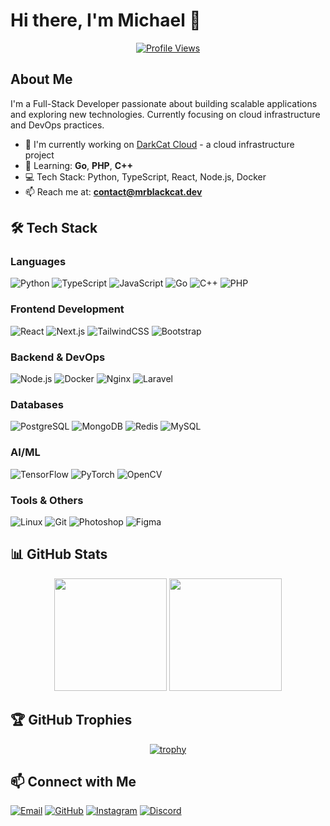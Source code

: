 # Hi there, I'm Michael 👋

<div align="center">
  
[![Profile Views](https://komarev.com/ghpvc/?username=13MrBlackCat13&label=Profile%20views&color=0e75b6&style=flat)](https://github.com/13MrBlackCat13)

</div>

## About Me
I'm a Full-Stack Developer passionate about building scalable applications and exploring new technologies. Currently focusing on cloud infrastructure and DevOps practices.

- 🔭 I'm currently working on [DarkCat Cloud](https://github.com/DarkCatCloud) - a cloud infrastructure project
- 🌱 Learning: **Go**, **PHP**, **C++**
- 💻 Tech Stack: Python, TypeScript, React, Node.js, Docker
- 📫 Reach me at: **contact@mrblackcat.dev**

## 🛠️ Tech Stack

### Languages
![Python](https://img.shields.io/badge/Python-3776AB?style=for-the-badge&logo=python&logoColor=white)
![TypeScript](https://img.shields.io/badge/TypeScript-007ACC?style=for-the-badge&logo=typescript&logoColor=white)
![JavaScript](https://img.shields.io/badge/JavaScript-F7DF1E?style=for-the-badge&logo=javascript&logoColor=black)
![Go](https://img.shields.io/badge/Go-00ADD8?style=for-the-badge&logo=go&logoColor=white)
![C++](https://img.shields.io/badge/C++-00599C?style=for-the-badge&logo=c%2B%2B&logoColor=white)
![PHP](https://img.shields.io/badge/PHP-777BB4?style=for-the-badge&logo=php&logoColor=white)

### Frontend Development
![React](https://img.shields.io/badge/React-20232A?style=for-the-badge&logo=react&logoColor=61DAFB)
![Next.js](https://img.shields.io/badge/Next.js-000000?style=for-the-badge&logo=next.js&logoColor=white)
![TailwindCSS](https://img.shields.io/badge/Tailwind_CSS-38B2AC?style=for-the-badge&logo=tailwind-css&logoColor=white)
![Bootstrap](https://img.shields.io/badge/Bootstrap-563D7C?style=for-the-badge&logo=bootstrap&logoColor=white)

### Backend & DevOps
![Node.js](https://img.shields.io/badge/Node.js-339933?style=for-the-badge&logo=node.js&logoColor=white)
![Docker](https://img.shields.io/badge/Docker-2496ED?style=for-the-badge&logo=docker&logoColor=white)
![Nginx](https://img.shields.io/badge/Nginx-009639?style=for-the-badge&logo=nginx&logoColor=white)
![Laravel](https://img.shields.io/badge/Laravel-FF2D20?style=for-the-badge&logo=laravel&logoColor=white)

### Databases
![PostgreSQL](https://img.shields.io/badge/PostgreSQL-316192?style=for-the-badge&logo=postgresql&logoColor=white)
![MongoDB](https://img.shields.io/badge/MongoDB-4EA94B?style=for-the-badge&logo=mongodb&logoColor=white)
![Redis](https://img.shields.io/badge/Redis-DC382D?style=for-the-badge&logo=redis&logoColor=white)
![MySQL](https://img.shields.io/badge/MySQL-4479A1?style=for-the-badge&logo=mysql&logoColor=white)

### AI/ML
![TensorFlow](https://img.shields.io/badge/TensorFlow-FF6F00?style=for-the-badge&logo=tensorflow&logoColor=white)
![PyTorch](https://img.shields.io/badge/PyTorch-EE4C2C?style=for-the-badge&logo=pytorch&logoColor=white)
![OpenCV](https://img.shields.io/badge/OpenCV-5C3EE8?style=for-the-badge&logo=opencv&logoColor=white)

### Tools & Others
![Linux](https://img.shields.io/badge/Linux-FCC624?style=for-the-badge&logo=linux&logoColor=black)
![Git](https://img.shields.io/badge/Git-F05032?style=for-the-badge&logo=git&logoColor=white)
![Photoshop](https://img.shields.io/badge/Photoshop-31A8FF?style=for-the-badge&logo=adobe-photoshop&logoColor=white)
![Figma](https://img.shields.io/badge/Figma-F24E1E?style=for-the-badge&logo=figma&logoColor=white)

## 📊 GitHub Stats

<div align="center">
  <img height="180em" src="https://github-readme-stats.vercel.app/api?username=13MrBlackCat13&show_icons=true&theme=dracula"/>
  <img height="180em" src="https://github-readme-stats.vercel.app/api/top-langs/?username=13MrBlackCat13&layout=compact&theme=dracula"/>
</div>

## 🏆 GitHub Trophies
<div align="center">
  
[![trophy](https://github-profile-trophy.vercel.app/?username=13MrBlackCat13&theme=dracula&column=7)](https://github.com/ryo-ma/github-profile-trophy)

</div>

## 📫 Connect with Me

[![Email](https://img.shields.io/badge/Email-D14836?style=for-the-badge&logo=gmail&logoColor=white)](mailto:contact@mrblackcat.dev)
[![GitHub](https://img.shields.io/badge/GitHub-100000?style=for-the-badge&logo=github&logoColor=white)](https://github.com/13MrBlackCat13)
[![Instagram](https://img.shields.io/badge/Instagram-E4405F?style=for-the-badge&logo=instagram&logoColor=white)](https://instagram.com/mrblackcat1)
[![Discord](https://img.shields.io/badge/Discord-7289DA?style=for-the-badge&logo=discord&logoColor=white)](https://discord.gg/nbxggbXk3r)
